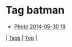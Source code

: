 <!--
title: Tag batman
date: 2020-06-28T15:26:59.594Z
tags:
-->
# Tag batman

 * [Photo 2014-05-30 18](87315098377.md)

| [Tags](tags.md) | [Top](index.md) |
